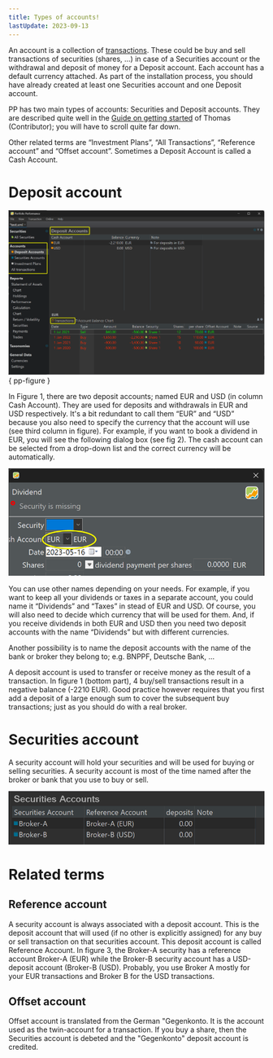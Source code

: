 ```yaml
---
title: Types of accounts!
lastUpdate: 2023-09-13
---
```

An account is a collection of [transactions](transaction.md). These could be buy and sell transactions of securities (shares, …) in case of a Securities account or the withdrawal and deposit of money for a Deposit account. Each account has a default currency attached. As part of the installation process, you should have already created at least one Securities account and one Deposit account.

PP has two main types of accounts: Securities and Deposit accounts. They are described quite well in the [Guide on getting started]([https://forum.portfolio-performance.info/t/guide-on-getting-started/5390]) of Thomas (Contributor); you will have to scroll quite far down.

Other related terms are “Investment Plans”, “All Transactions”, “Reference account” and “Offset account”. Sometimes a Deposit Account is called a Cash Account.

# Deposit account

![Figure 1: Example of a Deposit Account.](images/account-types-deposit.png){ pp-figure } 

In Figure 1, there are two deposit accounts; named EUR and USD (in column Cash Account). They are used for deposits and withdrawals in EUR and USD respectively. It's a bit redundant to call them “EUR” and “USD” because you also need to specify the currency that the account will use (see third column in figure). For example, if you want to book a dividend in EUR, you will see the following dialog box (see fig 2). The cash account can be selected from a drop-down list and the correct currency will be automatically.


![Figure 2: Deposit Account with redundant Currency.](images/account-dividend-booking.png)


You can use other names depending on your needs. For example, if you want to keep all your dividends or taxes in a separate account, you could name it “Dividends” and “Taxes” in stead of EUR and USD. Of course, you will also need to decide which currency that will be used for them. And, if you receive dividends in both EUR and USD then you need two deposit accounts with the name “Dividends” but with different currencies.

Another possibility is to name the deposit accounts with the name of the bank or broker they belong to; e.g. BNPPF, Deutsche Bank, …

A deposit account is used to transfer or receive money as the result of a transaction. In figure 1 (bottom part), 4 buy/sell transactions result in a negative balance (-2210 EUR). Good practice however requires that you first add a deposit of a large enough sum to cover the subsequent buy transactions; just as you should do with a real broker.

# Securities account

A security account will hold your securities and will be used for buying or selling securities. A security account is most of the time named after the broker or bank that you use to buy or sell.

![Figure 3: Example of Securities accounts.](images/account_securities.png)



# Related terms

## Reference account

A security account is always associated with a deposit account. This is the deposit account that will used (if no other is explicitly assigned) for any buy or sell transaction on that securities account. This deposit account is called Reference Account. In figure 3, the Broker-A security has a reference account Broker-A (EUR) while the Broker-B security account has a USD-deposit account (Broker-B (USD). Probably, you use Broker A mostly for your EUR transactions and Broker B for the USD transactions.

## Offset account
Offset account is translated from the German "Gegenkonto. It is the account used as the twin-account for a transaction. If you buy a share, then the Securities account is debeted and the "Gegenkonto" deposit account is credited.

